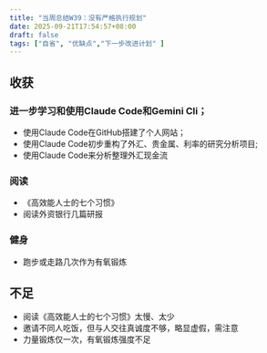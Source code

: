 ```yaml
---
title: "当周总结W39：没有严格执行规划"
date: 2025-09-21T17:54:57+08:00
draft: false
tags: ["自省", "优缺点","下一步改进计划" ]
---
```


## 收获

  ### 进一步学习和使用Claude Code和Gemini Cli；

  - 使用Claude Code在GitHub搭建了个人网站；
  - 使用Claude Code初步重构了外汇、贵金属、利率的研究分析项目;
  - 使用Claude Code来分析整理外汇现金流

  ### 阅读

  - 《高效能人士的七个习惯》
  - 阅读外资银行几篇研报
  
  ### 健身
  - 跑步或走路几次作为有氧锻炼

## 不足

 - 阅读《高效能人士的七个习惯》太慢、太少
 - 邀请不同人吃饭，但与人交往真诚度不够，略显虚假，需注意
 - 力量锻炼仅一次，有氧锻炼强度不足